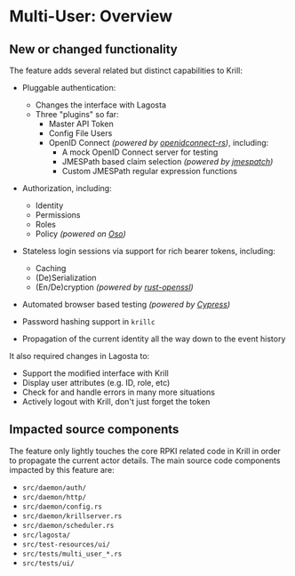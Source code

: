 # Multi-User: Overview

## New or changed functionality

The feature adds several related but distinct capabilities to Krill:
  - Pluggable authentication:
    - Changes the interface with Lagosta
    - Three "plugins" so far:
      - Master API Token
      - Config File Users
      - OpenID Connect _(powered by [openidconnect-rs](https://crates.io/crates/openidconnect))_, including:
        - A mock OpenID Connect server for testing
        - JMESPath based claim selection _(powered by [jmespatch](https://crates.io/crates/jmespatch))_
        - Custom JMESPath regular expression functions
    
  - Authorization, including:
    - Identity
    - Permissions
    - Roles
    - Policy _(powered on [Oso](https://crates.io/crates/oso))_
  
  - Stateless login sessions via support for rich bearer tokens, including:
    - Caching
    - (De)Serialization
    - (En/De)cryption _(powered by [rust-openssl](https://crates.io/crates/openssl))_
  
  - Automated browser based testing _(powered by [Cypress](https://www.cypress.io/))_
  
  - Password hashing support in `krillc`
  
  - Propagation of the current identity all the way down to the event history

It also required changes in Lagosta to:
  - Support the modified interface with Krill
  - Display user attributes (e.g. ID, role, etc)
  - Check for and handle errors in many more situations
  - Actively logout with Krill, don't just forget the token

## Impacted source components

The feature only lightly touches the core RPKI related code in Krill in order to propagate the
current actor details. The main source code components impacted by this feature are:

  - ``src/daemon/auth/``
  - ``src/daemon/http/``
  - ``src/daemon/config.rs``
  - ``src/daemon/krillserver.rs``
  - ``src/daemon/scheduler.rs``
  - ``src/lagosta/``
  - ``src/test-resources/ui/``
  - ``src/tests/multi_user_*.rs``
  - ``src/tests/ui/``